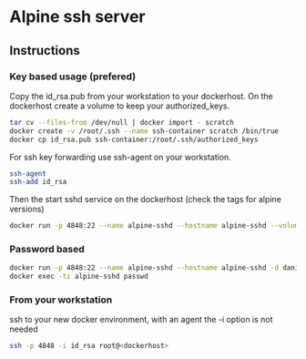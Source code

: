# Alpine ssh server

## Instructions

### Key based usage (prefered)

Copy the id_rsa.pub from your workstation to your dockerhost.
On the dockerhost create a volume to keep your authorized_keys.
```bash
tar cv --files-from /dev/null | docker import - scratch
docker create -v /root/.ssh --name ssh-container scratch /bin/true
docker cp id_rsa.pub ssh-container:/root/.ssh/authorized_keys
```

For ssh key forwarding use ssh-agent on your workstation.
```bash
ssh-agent
ssh-add id_rsa
```

Then the start sshd service on the dockerhost (check the tags for alpine versions)
```bash
docker run -p 4848:22 --name alpine-sshd --hostname alpine-sshd --volumes-from ssh-container  -d danielguerra/alpine-sshd
```

### Password based

```bash
docker run -p 4848:22 --name alpine-sshd --hostname alpine-sshd -d danielguerra/alpine-sshd
docker exec -ti alpine-sshd passwd
```

### From your workstation

ssh to your new docker environment, with an agent the -i option is not needed
```bash
ssh -p 4848 -i id_rsa root@<dockerhost>
```

